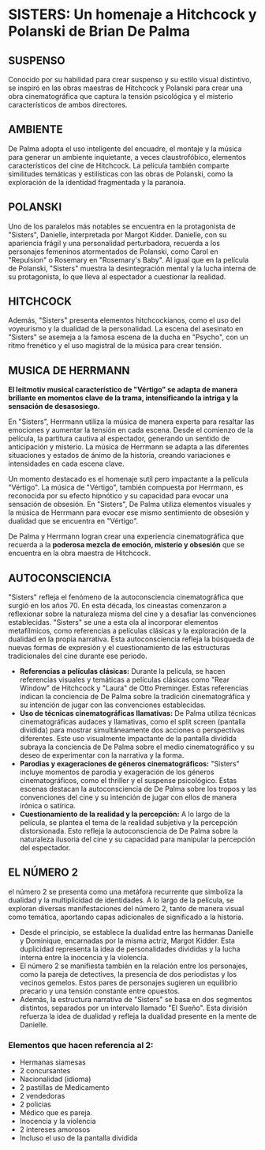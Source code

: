 # SISTERS: Un homenaje a Hitchcock y Polanski de Brian De Palma

## SUSPENSO
Conocido por su habilidad para crear suspenso y su estilo visual distintivo, se inspiró en las obras maestras de Hitchcock y Polanski para crear una obra cinematográfica que captura la tensión psicológica y el misterio característicos de ambos directores.

## AMBIENTE
De Palma adopta el uso inteligente del encuadre, el montaje y la música para generar un ambiente inquietante, a veces claustrofóbico, elementos característicos del cine de Hitchcock. La película también comparte similitudes temáticas y estilísticas con las obras de Polanski, como la exploración de la identidad fragmentada y la paranoia.

## POLANSKI
Uno de los paralelos más notables se encuentra en la protagonista de "Sisters", Danielle, interpretada por Margot Kidder. Danielle, con su apariencia frágil y una personalidad perturbadora, recuerda a los personajes femeninos atormentados de Polanski, como Carol en "Repulsion" o Rosemary en "Rosemary's Baby". Al igual que en la película de Polanski, "Sisters" muestra la desintegración mental y la lucha interna de su protagonista, lo que lleva al espectador a cuestionar la realidad.

## HITCHCOCK
Además, "Sisters" presenta elementos hitchcockianos, como el uso del voyeurismo y la dualidad de la personalidad. La escena del asesinato en "Sisters" se asemeja a la famosa escena de la ducha en "Psycho", con un ritmo frenético y el uso magistral de la música para crear tensión.

## MUSICA DE HERRMANN
**El leitmotiv musical característico de "Vértigo" se adapta de manera brillante en momentos clave de la trama, intensificando la intriga y la sensación de desasosiego.**

En "Sisters", Herrmann utiliza la música de manera experta para resaltar las emociones y aumentar la tensión en cada escena. Desde el comienzo de la película, la partitura cautiva al espectador, generando un sentido de anticipación y misterio. La música de Herrmann se adapta a las diferentes situaciones y estados de ánimo de la historia, creando variaciones e intensidades en cada escena clave.

Un momento destacado es el homenaje sutil pero impactante a la película "Vértigo". La música de "Vértigo", también compuesta por Herrmann, es reconocida por su efecto hipnótico y su capacidad para evocar una sensación de obsesión. En "Sisters", De Palma utiliza elementos visuales y la música de Herrmann para evocar ese mismo sentimiento de obsesión y dualidad que se encuentra en "Vértigo".

De Palma y Herrmann logran crear una experiencia cinematográfica que recuerda a la **poderosa mezcla de emoción, misterio y obsesión** que se encuentra en la obra maestra de Hitchcock.

## AUTOCONSCIENCIA
"Sisters" refleja el fenómeno de la autoconsciencia cinematográfica que surgió en los años 70. En esta década, los cineastas comenzaron a reflexionar sobre la naturaleza misma del cine y a desafiar las convenciones establecidas. "Sisters" se une a esta ola al incorporar elementos metafílmicos, como referencias a películas clásicas y la exploración de la dualidad en la propia narrativa. Esta autoconsciencia refleja la búsqueda de nuevas formas de expresión y el cuestionamiento de las estructuras tradicionales del cine durante ese periodo.

* **Referencias a películas clásicas:** Durante la película, se hacen referencias visuales y temáticas a películas clásicas como "Rear Window" de Hitchcock y "Laura" de Otto Preminger. Estas referencias indican la conciencia de De Palma sobre la tradición cinematográfica y su intención de jugar con las convenciones establecidas.
* **Uso de técnicas cinematográficas llamativas:** De Palma utiliza técnicas cinematográficas audaces y llamativas, como el split screen (pantalla dividida) para mostrar simultáneamente dos acciones o perspectivas diferentes. Este uso visualmente impactante de la pantalla dividida subraya la conciencia de De Palma sobre el medio cinematográfico y su deseo de experimentar con la narrativa y la forma.
* **Parodias y exageraciones de géneros cinematográficos:** "Sisters" incluye momentos de parodia y exageración de los géneros cinematográficos, como el thriller y el suspense psicológico. Estas escenas destacan la autoconsciencia de De Palma sobre los tropos y las convenciones del cine y su intención de jugar con ellos de manera irónica o satírica.
* **Cuestionamiento de la realidad y la percepción:** A lo largo de la película, se plantea el tema de la realidad subjetiva y la percepción distorsionada. Esto refleja la autoconsciencia de De Palma sobre la naturaleza ilusoria del cine y su capacidad para manipular la percepción del espectador.

## EL NÚMERO 2
el número 2 se presenta como una metáfora recurrente que simboliza la dualidad y la multiplicidad de identidades. A lo largo de la película, se exploran diversas manifestaciones del número 2, tanto de manera visual como temática, aportando capas adicionales de significado a la historia.

* Desde el principio, se establece la dualidad entre las hermanas Danielle y Dominique, encarnadas por la misma actriz, Margot Kidder. Esta duplicidad representa la idea de personalidades divididas y la lucha interna entre la inocencia y la violencia.
* El número 2 se manifiesta también en la relación entre los personajes, como la pareja de detectives, la presencia de dos periodistas y los vecinos gemelos. Estos pares de personajes sugieren un equilibrio precario y una tensión constante entre opuestos.
* Además, la estructura narrativa de "Sisters" se basa en dos segmentos distintos, separados por un intervalo llamado "El Sueño". Esta división refuerza la idea de dualidad y refleja la dualidad presente en la mente de Danielle.

### Elementos que hacen referencia al 2:
* Hermanas siamesas
* 2 concursantes
* Nacionalidad (idioma)
* 2 pastillas de Medicamento
* 2 vendedoras
* 2 policias
* Médico que es pareja.
* Inocencia y la violencia
* 2 intereses amorosos
* Incluso el uso de la pantalla dividida